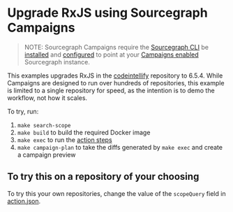 # Upgrade RxJS using Sourcegraph Campaigns

> NOTE: Sourcegraph Campaigns require the [Sourcegraph CLI](https://github.com/sourcegraph/src-cli) be [installed](https://github.com/sourcegraph/src-cli#installation) and [configured](https://github.com/sourcegraph/src-cli#setup) to point at your [Campaigns enabled](https://docs.sourcegraph.com/user/automation#configuration) Sourcegraph instance.

This examples upgrades RxJS in the [codeintellify](https://github.com/sourcegraph/codeintellify) repository to 6.5.4. While Campaigns are designed to run over hundreds of repositories, this example is limited to a single repository for speed, as the intention is to demo the workflow, not how it scales.

To try, run:

1. `make search-scope`
1. `make build` to build the required Docker image
1. `make exec` to run the [action steps](action.json)
1. `make campaign-plan` to take the diffs generated by `make exec` and create a campaign preview

## To try this on a repository of your choosing

To try this your own repositories, change the value of the `scopeQuery` field in [action.json](action.json).
